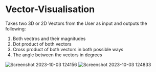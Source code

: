 # Vector-Visualisation
Takes two 3D or 2D Vectors from the User as input and outputs the following:

1. Both vectros and their magnitudes
2. Dot product of both vectors
3. Cross product of both vectors in both possible ways
4. The angle between the vectors in degrees


![Screenshot 2023-10-03 124156](https://github.com/Anonymous10m/Vector-Visualisation/assets/64400282/5e5b94d9-63a3-402c-beb1-03d0ccaa9775)
![Screenshot 2023-10-03 124833](https://github.com/Anonymous10m/Vector-Visualisation/assets/64400282/b4f90406-c80e-4277-888d-70f168f52227)
